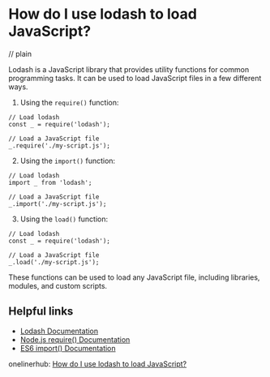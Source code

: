 # How do I use lodash to load JavaScript?
// plain

Lodash is a JavaScript library that provides utility functions for common programming tasks. It can be used to load JavaScript files in a few different ways.

1. Using the `require()` function:
```
// Load lodash
const _ = require('lodash');

// Load a JavaScript file
_.require('./my-script.js');
```

2. Using the `import()` function:
```
// Load lodash
import _ from 'lodash';

// Load a JavaScript file
_.import('./my-script.js');
```

3. Using the `load()` function:
```
// Load lodash
const _ = require('lodash');

// Load a JavaScript file
_.load('./my-script.js');
```

These functions can be used to load any JavaScript file, including libraries, modules, and custom scripts.

## Helpful links
- [Lodash Documentation](https://lodash.com/docs/)
- [Node.js require() Documentation](https://nodejs.org/api/modules.html#modules_require)
- [ES6 import() Documentation](https://developer.mozilla.org/en-US/docs/Web/JavaScript/Reference/Statements/import)

onelinerhub: [How do I use lodash to load JavaScript?](https://onelinerhub.com/javascript-lodash/how-do-i-use-lodash-to-load-javascript)